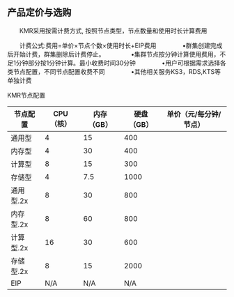 ## 产品定价与选购


　　KMR采用按需计费方式, 按照节点类型，节点数量和使用时长计算费用
  
　　计费公式:费用=单价×节点个数×使用时长+EIP费用
　　　　•群集创建完成后开始计费，群集删除后计费停止。
　　　　•集群节点按分钟计算使用费用，不足1分钟部分按1分钟计算。最小收费时间30分钟
　　　　•用户可根据需求选择各类节点配置，不同节点配置收费不同
　　　　•其他相关服务KS3，RDS,KTS等单独计费

KMR节点配置
  
| 节点配置 | CPU（核） | 内存（GB） | 硬盘（GB） | 单价（元/每分钟/节点） |
| -- | -- | -- | -- | -- |
| 通用型 | 4 | 15 | 400 |  |
| 内存型 | 4 | 30 | 400 |  |
| 计算型| 8 | 15 | 300 |  |
| 存储型 | 4 | 7.5 | 1000 |  |
| 通用型.2x | 8 | 30 | 800 |  |
| 内存型.2x | 8 | 60 | 800 |  |
| 计算型.2x | 16 | 30 |600 |  |
| 存储型.2x | 8 | 15 | 2000 |  |
| EIP | N/A | N/A | N/A | |
